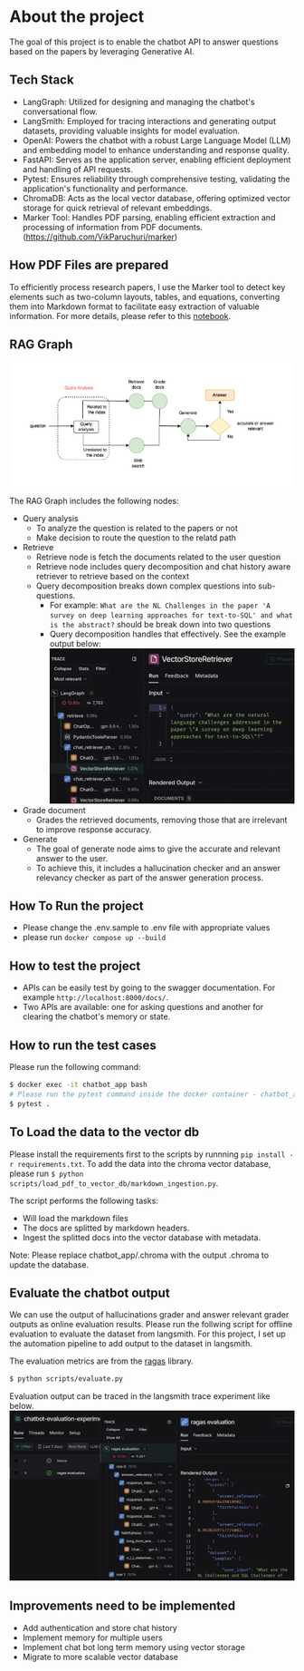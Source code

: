 # About the project
The goal of this project is to enable the chatbot API to answer questions based on the papers by leveraging Generative AI.

## Tech Stack
* LangGraph: Utilized for designing and managing the chatbot's conversational flow.
* LangSmith: Employed for tracing interactions and generating output datasets, providing valuable insights for model evaluation.
* OpenAI: Powers the chatbot with a robust Large Language Model (LLM) and embedding model to enhance understanding and response quality.
* FastAPI: Serves as the application server, enabling efficient deployment and handling of API requests.
* Pytest: Ensures reliability through comprehensive testing, validating the application's functionality and performance.
* ChromaDB: Acts as the local vector database, offering optimized vector storage for quick retrieval of relevant embeddings.
* Marker Tool: Handles PDF parsing, enabling efficient extraction and processing of information from PDF documents.(https://github.com/VikParuchuri/marker)

## How PDF Files are prepared
To efficiently process research papers, I use the Marker tool to detect key elements such as two-column layouts, tables, and equations, converting them into Markdown format to facilitate easy extraction of valuable information. For more details, please refer to this [notebook](https://colab.research.google.com/drive/1YYK8Gae2JL5CM8ZS90nStYX6wIPMdMRS?usp=sharing).

## RAG Graph
![RAG Flow Diagram](images/rag_diagram.png)

The RAG Graph includes the following nodes:
* Query analysis
    - To analyze the question is related to the papers or not
    - Make decision to route the question to the relatd path
* Retrieve
    - Retrieve node is fetch the documents related to the user question
    - Retrieve node includes query decomposition and chat history aware retriever to retrieve based on the context
    - Query decomposition breaks down complex questions into sub-questions.
        -   For example: `What are the NL Challenges in the paper 'A survey on deep learning approaches for text-to-SQL' and what is the abstract?` should be break down into two questions
        - Query decomposition handles that effectively. See the example output below:
            ![decompose output](images/decompose_output.png)
* Grade document
    - Grades the retrieved documents, removing those that are irrelevant to improve response accuracy.
* Generate
    - The goal of generate node aims to give the accurate and relevant answer to the user.
    - To achieve this, it includes a hallucination checker and an answer relevancy checker as part of the answer generation process.

## How To Run the project
* Please change the .env.sample to .env file with appropriate values
* please run `docker compose up --build`

## How to test the project
* APIs can be easily test by going to the swagger documentation. For example `http://localhost:8000/docs/`.
* Two APIs are available: one for asking questions and another for clearing the chatbot's memory or state.

## How to run the test cases
Please run the following command:
```sh
$ docker exec -it chatbot_app bash
# Please run the pytest command inside the docker container - chatbot_app
$ pytest .
```
## To Load the data to the vector db
Please install the requirements first to the scripts by runnning `pip install -r requirements.txt`.
To add the data into the chroma vector database, please run `$ python scripts/load_pdf_to_vector_db/markdown_ingestion.py`.

The script performs the following tasks:
* Will load the markdown files
* The docs are splitted by markdown headers.
* Ingest the splitted docs into the vector database with metadata.

Note: Please replace chatbot_app/.chroma with the output .chroma to update the database.

## Evaluate the chatbot output
We can use the output of hallucinations grader and answer relevant grader outputs as online evaluation results. Please run the follwing script for offline evaluation to evaluate the dataset from langsmith. For this project, I set up the automation pipeline to add output to the dataset in langsmith.

The evaluation metrics are from the [ragas](https://docs.ragas.io/en/stable/) library.
```sh
$ python scripts/evaluate.py
```
Evaluation output can be traced in the langsmith trace experiment like below.
![Evaluation](images/evaluation.png)

## Improvements need to be implemented
* Add authentication and store chat history
* Implement memory for multiple users
* Implement chat bot long term memory using vector storage
* Migrate to more scalable vector database
